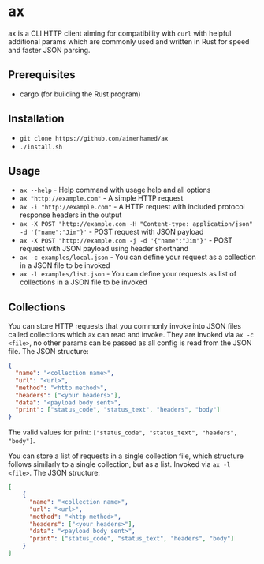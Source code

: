 # ax

ax is a CLI HTTP client aiming for compatibility with `curl` with helpful additional params which are commonly used and written in Rust for speed and faster JSON parsing.

## Prerequisites

- cargo (for building the Rust program)

## Installation

- `git clone https://github.com/aimenhamed/ax`
- `./install.sh`

## Usage

- `ax --help` - Help command with usage help and all options
- `ax "http://example.com"` - A simple HTTP request
- `ax -i "http://example.com"` - A HTTP request with included protocol response headers in the output
- `ax -X POST "http://example.com -H "Content-type: application/json" -d '{"name":"Jim"}'` - POST request with JSON payload
- `ax -X POST "http://example.com -j -d '{"name":"Jim"}'` - POST request with JSON payload using header shorthand
- `ax -c examples/local.json` - You can define your request as a collection in a JSON file to be invoked
- `ax -l examples/list.json` - You can define your requests as list of collections in a JSON file to be invoked

## Collections

You can store HTTP requests that you commonly invoke into JSON files called collections which `ax` can read and invoke.
They are invoked via `ax -c <file>`, no other params can be passed as all config is read from the JSON file.
The JSON structure:

```json
{
  "name": "<collection name>",
  "url": "<url>",
  "method": "<http method>",
  "headers": ["<your headers>"],
  "data": "<payload body sent>",
  "print": ["status_code", "status_text", "headers", "body"] 
}
```
The valid values for print: `["status_code", "status_text", "headers", "body"]`.

You can store a list of requests in a single collection file, which structure follows similarly to a single collection, but as a list. Invoked via `ax -l <file>`.
The JSON structure:

```json
[
    {
      "name": "<collection name>",
      "url": "<url>",
      "method": "<http method>",
      "headers": ["<your headers>"],
      "data": "<payload body sent>",
      "print": ["status_code", "status_text", "headers", "body"] 
    }
]
```
